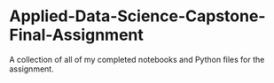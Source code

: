 # Applied-Data-Science-Capstone-Final-Assignment
A collection of all of my completed notebooks and Python files for  the assignment.
